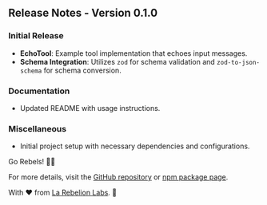 ## Release Notes - Version 0.1.0

### Initial Release
- **EchoTool**: Example tool implementation that echoes input messages.
- **Schema Integration**: Utilizes `zod` for schema validation and `zod-to-json-schema` for schema conversion.

### Documentation
- Updated README with usage instructions.

### Miscellaneous
- Initial project setup with necessary dependencies and configurations.

Go Rebels! ✊🏻

For more details, visit the [GitHub repository](https://github.com/la-rebelion/mcp-tools) or [npm package page](https://www.npmjs.com/package/@la-rebelion/mcp-tools).

With ❤️ from [La Rebelion Labs](https://rebelion.la). 🚀
